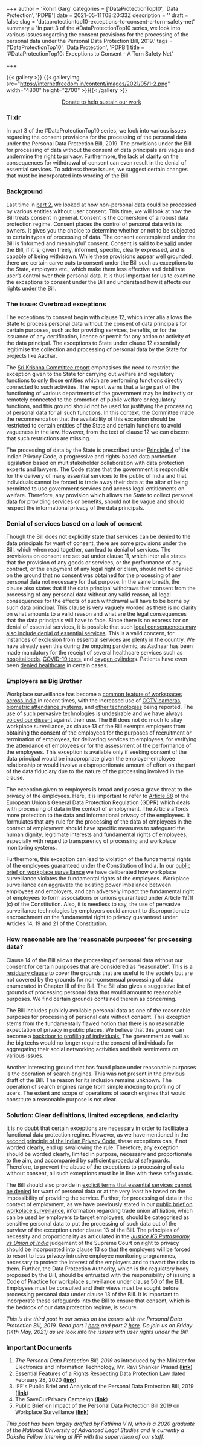 +++
author = 'Rohin Garg'
categories = ['DataProtectionTop10', 'Data Protection', 'PDPB']
date = 2021-05-11T08:20:33Z
description = ''
draft = false
slug = 'dataprotectiontop10-exceptions-to-consent-a-torn-safety-net'
summary = 'In part 3 of the #DataProtectionTop10 series, we look into various issues regarding the consent provisions for the processing of the personal data under the Personal Data Protection Bill, 2019.'
tags = ['DataProtectionTop10', 'Data Protection', 'PDPB']
title = '#DataProtectionTop10: Exceptions to Consent - A Torn Safety Net'

+++


{{< gallery >}}
{{< galleryImg  src="https://internetfreedom.in/content/images/2021/05/1-2.png" width="4800" height="2700" >}}{{< /gallery >}}

<div style="text-align:center;">
<a href="https://internetfreedom.in/donate/" class="button">Donate to help sustain our work</a>
</div>

### Tl:dr

In part 3 of the #DataProtectionTop10 series, we look into various issues regarding the consent provisions for the processing of the personal data under the Personal Data Protection Bill, 2019. The provisions under the Bill for processing of data without the consent of data principals are vague and undermine the right to privacy. Furthermore, the lack of clarity on the consequences for withdrawal of consent can even result in the denial of essential services. To address these issues, we suggest certain changes that must be incorporated into wording of the Bill.

### Background

Last time in [part 2](https://internetfreedom.in/dataprotectiontop10-imposters-under-the-personal-data-protection-bill/), we looked at how non-personal data could be processed by various entities without user consent. This time, we will look at how the Bill treats consent in general. Consent is the cornerstone of a robust data protection regime. Consent places the control of personal data with its owners. It gives you the choice to determine whether or not to be subjected to certain types of processing of data. The consent contemplated under the Bill is ‘informed and meaningful’ consent. Consent is said to be [valid](https://internetfreedom.in/startfromscratch-an-explainer-on-the-personal-data-protection-bill-2019/) under the Bill, if it is; given freely, informed, specific, clearly expressed, and is capable of being withdrawn.  While these provisions appear well grounded, there are certain carve outs to consent under the Bill such as exceptions to the State, employers etc., which make them less effective and debilitate user’s control over their personal data. It is thus important for us to examine the exceptions to consent under the Bill and understand how it affects our rights under the Bill.

### The issue: Overbroad exceptions

The exceptions to consent begin with clause 12, which inter alia allows the State to process personal data without the consent of data principals for certain purposes, such as for providing services, benefits, or for the issuance of any certification, licence or permit for any action or activity of the data principal. The exceptions to State under clause 12 essentially legitimise the collection and processing of personal data by the State for projects like Aadhar.

The [Sri Krishna Committee report](https://www.meity.gov.in/writereaddata/files/Data_Protection_Committee_Report.pdf) emphasises the need to restrict the exception given to the State for carrying out welfare and regulatory functions to only those entities which are performing functions directly connected to such activities. The report warns that a large  part of the functioning of various departments of the government may be indirectly or remotely connected to the promotion of public welfare or regulatory functions, and this ground should not be used for justifying  the processing of personal data for all such functions. In this context, the Committee made the recommendation that the availability of this exception should be restricted to certain entities of the State and certain functions to avoid vagueness in the law. However, from the text of clause 12 we can discern that such restrictions are missing.

The processing of data by the State is prescribed under [Principle 4](https://saveourprivacy.in/principles) of the Indian Privacy Code, a progressive and rights-based data protection legislation based on multistakeholder collaboration with data protection experts and lawyers.  The Code states that the government is responsible for the delivery of many essential services to the public of India and that  individuals cannot be forced to trade away their data at the altar of being permitted to use government services and access legal entitlements on welfare. Therefore, any provision which allows the State to collect personal data for providing services or benefits, should not be vague and should respect the informational privacy of the data principals.

### Denial of services based on a lack of consent

Though the Bill does not explicitly state that services can be denied to the data principals for want of consent, there are some provisions under the Bill, which when read together, can lead to denial of services. The provisions on consent are set out under clause 11, which inter alia states that the provision of any goods or services, or the performance of any contract, or the enjoyment of any legal right or claim, should not be denied on the ground that no consent was obtained for the processing of any personal data not necessary for that purpose. In the same breath, the clause also states that if the data principal withdraws their consent from the processing of any personal data without any valid reason, all legal consequences for the effects of such withdrawal will have to be borne by such data principal. This clause is very vaguely worded as there is no clarity on what amounts to a valid reason and what are the legal consequences that the data principals will have to face. Since there is no express bar on denial of essential services, it is possible that such [legal consequences may also include denial of essential services](https://saveourprivacy.in/media/all/Brief-PDP-Bill-25.12.2020.pdf). This is a valid concern, for instances of exclusion from essential services are plenty in the country. We have already seen this during the ongoing pandemic, as Aadhaar has been made mandatory for the receipt of several healthcare services such as [hospital beds](https://timesofindia.indiatimes.com/city/gurgaon/aadhaar-rule-for-hospital-beds-leaves-many-stumped/articleshow/82188572.cms), [COVID-19 tests](https://www.thequint.com/my-report/denied-covid-19-test-due-to-aadhaar-id-proof), and [oxygen cylinder](https://indianexpress.com/article/cities/delhi/covid-19-doorstep-delivery-of-oxygen-cylinders-in-gurgaon-from-sunday-7307124/)s. Patients have even been [denied healthcare](https://health.economictimes.indiatimes.com/news/hospitals/girl-denied-treatment-in-delhi-govt-hospital-over-aadhaar-union-minister-comes-to-rescue/66175841) in certain cases.

### Employers as Big Brother

Workplace surveillance has become a [common feature of workspaces across India](https://cis-india.org/internet-governance/blog/the-boss-will-see-you-now-the-growth-of-workplace-surveillance-in-india-is-data-protection-legislation-the-answer) in recent times, with the increased use of [CCTV cameras](https://timesofindia.indiatimes.com/india/how-employers-are-using-new-tech-to-track-those-working-from-home/articleshow/74978786.cms), [biometric attendance systems](https://internetfreedom.in/legal-notice-to-becil-for-its-tender-to-procure-employee-tracking-smartwatches-and-a-mass-surveillance-system/), and [other technologies](https://internetfreedom.in/legal-notice-to-becil-for-its-tender-to-procure-employee-tracking-smartwatches-and-a-mass-surveillance-system/) being reported. The use of such pervasive technologies is undesirable and we have always [voiced our dissent](https://internetfreedom.in/workers-privacy-during-covid-19/) against their use. The Bill does not do much to allay workplace surveillance, as clause 13 of the Bill exempts employers from obtaining the consent of the employees for the purposes of recruitment or termination of employees, for delivering services to employees, for verifying the attendance of employees or for the assessment of the performance of the employees. This exception is available only if seeking consent of the data principal would be inappropriate given the employer-employee relationship or would involve a disproportionate amount of effort on the part of the data fiduciary due to the nature of the processing involved in the clause.

The exception given to employers is broad and poses a grave threat to the privacy of the employees. Here, it is important to refer to [Article 88](https://gdpr-info.eu/art-88-gdpr/) of the European Union’s General Data Protection Regulation (GDPR) which deals with processing of data in the context of employment. The Article affords more protection to the data and informational privacy of the employees. It formulates that any rule for the processing of the data of employees in the context of employment should have specific measures to safeguard the human dignity, legitimate interests and fundamental rights of employees, especially with regard to transparency of processing and workplace monitoring systems.

Furthermore, this exception can lead to violation of the fundamental rights of the employees guaranteed under the Constitution of India. In our [public brief on workplace surveillance](https://drive.google.com/file/d/1qjZfNEZjr9ohtGzMXsulzmgsrKXma-Rf/view) we have deliberated how workplace surveillance violates the fundamental rights of the employees. Workplace surveillance can aggravate the existing power imbalance between employees and employers, and can adversely impact the fundamental right of employees to form associations or unions guaranteed under Article 19(1)(c) of the Constitution. Also, it is needless to say, the use of pervasive surveillance technologies by employers could amount to disproportionate encroachment on the fundamental right to privacy guaranteed under Articles 14, 19 and 21 of the Constitution.

### How reasonable are the ‘reasonable purposes’ for processing data?

Clause 14 of the Bill allows the processing of personal data without our consent for certain purposes that are considered as “reasonable”. This is a [residuary clause](https://www.meity.gov.in/writereaddata/files/Data_Protection_Committee_Report.pdf) to cover the grounds that are useful to the society but are not covered by the grounds for non-consensual processing of data enumerated in Chapter III of the Bill. The Bill also gives a suggestive list of grounds of processing personal data that would amount to reasonable purposes. We find certain grounds contained therein as concerning.

The Bill includes publicly available personal data as one of the reasonable purposes for processing of personal data without consent. This exception stems from the fundamentally flawed notion that there is no reasonable expectation of privacy in public places. We believe that this ground can become a [backdoor to profiling of individuals.](https://internetfreedom.in/essential-features-of-a-rights-respecting-data-protection-law/) The government as well as the big techs would no longer require the consent of individuals for aggregating their social networking activities and their sentiments on various issues.

Another interesting ground that has found place under reasonable purposes is the operation of search engines. This was not present in the previous draft of the Bill. The reason for its inclusion remains unknown. The operation of search engines range from simple indexing to profiling of users. The extent and scope of operations of search engines that would constitute a reasonable purpose is not clear.

### Solution: Clear definitions, limited exceptions, and clarity

It is no doubt that certain exceptions are necessary in order to facilitate a functional data protection regime. However, as we have mentioned in the [second principle of the Indian Privacy Code](https://saveourprivacy.in/principles), these exceptions can, if not worded clearly, end up swallowing the rule. Therefore, any exception should be worded clearly, limited in purpose, necessary and proportionate to the aim, and accompanied by sufficient procedural safeguards. Therefore, to prevent the abuse of the exceptions to processing of data without consent, all such exceptions must be in line with these safeguards.

The Bill should also provide in [explicit terms that essential services cannot be denied](https://saveourprivacy.in/media/all/Brief-PDP-Bill-25.12.2020.pdf) for want of personal data or at the very least be based on the impossibility of providing the service. Further, for processing of data in the context of employment, as we have previously stated in our [public brief on workplace surveillance](https://drive.google.com/file/d/1qjZfNEZjr9ohtGzMXsulzmgsrKXma-Rf/view), information regarding trade union affiliation, which can be used by employers to target employees, should be categorised as sensitive personal data to put the processing of such data out of the purview of the exception under clause 13 of the Bill. The principles of necessity and proportionality as articulated in the [_Justice KS Puttaswamy vs Union of India_](https://indiankanoon.org/doc/91938676/) judgement of the Supreme Court on right to privacy should be incorporated into clause 13 so that the employers will be forced to resort to less privacy intrusive employee monitoring programmes, necessary to protect the interest of the employers and to thwart the risks to them. Further, the Data Protection Authority, which is the regulatory body proposed by the Bill, should be entrusted with the responsibility of issuing a Code of Practice for workplace surveillance under clause 50 of the Bill. Employees must be consulted and their views must be sought before processing personal data under clause 13 of the Bill. It is important to incorporate these safeguards into the Bill to ensure that consent, which is the bedrock of our data protection regime, is secure.

_This is the third post in our series on the issues with the Personal Data Protection Bill, 2019. Read part 1 [here](https://internetfreedom.in/dataprotectiontop10-lost-in-muddled-objectives/) and part 2 [here](https://internetfreedom.in/dataprotectiontop10-imposters-under-the-personal-data-protection-bill/). Do join us on Friday (14th May, 2021) as we look into the issues with user rights under the Bill._

### Important **Documents**

1. _The Personal Data Protection Bill, 2019_ as introduced by the Minister for Electronics and Information Technology, Mr. Ravi Shankar Prasad ([**link**](https://www.prsindia.org/sites/default/files/bill_files/Personal%20Data%20Protection%20Bill%2C%202019.pdf))
2. Essential Features of a Rights Respecting Data Protection Law dated February 28, 2020 ([**link**](https://internetfreedom.in/essential-features-of-a-rights-respecting-data-protection-law/))
3. IFF's Public Brief and Analysis of the Personal Data Protection Bill, 2019 ([**link**](https://saveourprivacy.in/media/all/Brief-PDP-Bill-25.12.2020.pdf))
4. The SaveOurPrivacy Campaign ([**link**](https://saveourprivacy.in/))
5. Public Brief on Impact of the Personal Data Protection Bill 2019 on Workplace Surveillance ([**link**](https://drive.google.com/file/d/1qjZfNEZjr9ohtGzMXsulzmgsrKXma-Rf/view?usp=sharing))

_This post has been largely drafted by Fathima V N, who is a 2020 graduate of the National University of Advanced Legal Studies and is currently a Daksha Fellow interning at IFF with the supervision of our staff._




